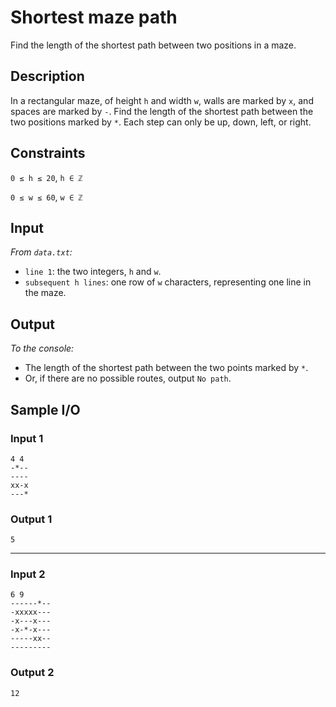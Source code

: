 # Shortest maze path
Find the length of the shortest path between two positions in a maze.

## Description
In a rectangular maze, of height `h` and width `w`, walls are marked by `x`, and spaces are marked by `-`. Find the length of the shortest path between the two positions marked by `*`. Each step can only be up, down, left, or right.

## Constraints
`0 ≤ h ≤ 20`, `h ∈ ℤ`

`0 ≤ w ≤ 60`, `w ∈ ℤ`

## Input
*From `data.txt`:*
* `line 1`: the two integers, `h` and `w`.
* `subsequent h lines`: one row of `w` characters, representing one line in the maze.

## Output
*To the console:*
* The length of the shortest path between the two points marked by `*`.
* Or, if there are no possible routes, output `No path`.

## Sample I/O
### Input 1
```
4 4
-*--
----
xx-x
---*
```

### Output 1
```
5
```

---

### Input 2
```
6 9
------*--
-xxxxx---
-x---x---
-x-*-x---
-----xx--
---------
```

### Output 2
```
12
```
